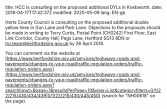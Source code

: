 title: HCC is consulting on the proposed additional DYLs in Knebworth.
date: 2018-04-17T17:42:37Z
modified: 2020-05-09
lang: EN-gb

Herts County Council is consulting on the proposed additional double yellow lines in Gun Lane and Park Lane.
Objections to the proposals should be made in writing to Terry Curtis, Postal Point (CH0242) First Floor, East Link Corridor, County Hall, Pegs Lane, Hertford SG13 8DN or tro.team@hertfordshire.gov.uk by 26 April 2018.

You can comment via the website at [https://www.hertfordshire.gov.uk/services/highways-roads-and-pavements/changes-to-your-road/traffic-regulation-orders/traffic-regulation-orders.aspx](https://www.hertfordshire.gov.uk/services/highways-roads-and-pavements/changes-to-your-road/traffic-regulation-orders/traffic-regulation-orders.aspx?searchInput=&page=1&resultsPerPage=10&view=List&categoryfilters=0/1/22/215/430/434/439|0/1/22/215/430/445/450) (search for "NH00618" on the page).
